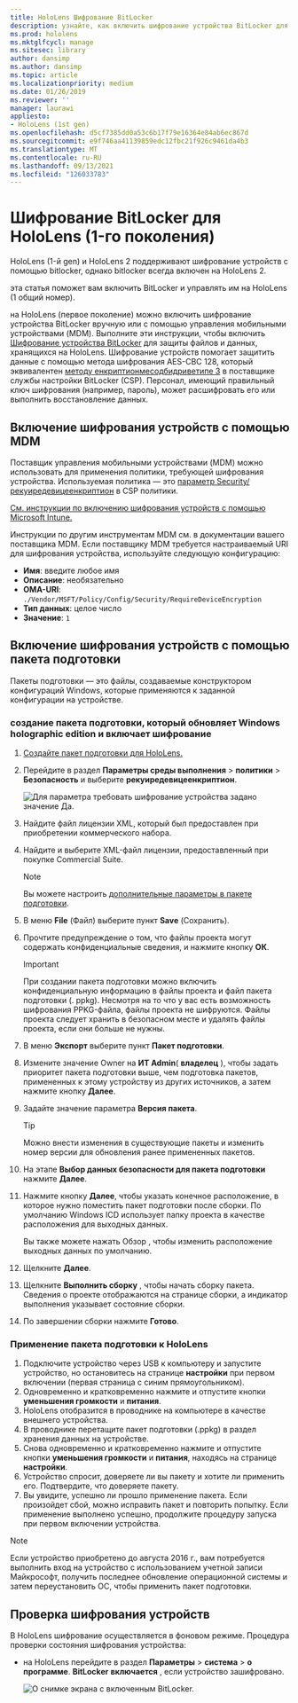 ```yaml
---
title: HoloLens Шифрование BitLocker
description: узнайте, как включить шифрование устройства BitLocker для защиты файлов, хранящихся на устройствах HoloLens mixed reality.
ms.prod: hololens
ms.mktglfcycl: manage
ms.sitesec: library
author: dansimp
ms.author: dansimp
ms.topic: article
ms.localizationpriority: medium
ms.date: 01/26/2019
ms.reviewer: ''
manager: laurawi
appliesto:
- HoloLens (1st gen)
ms.openlocfilehash: d5cf7385dd0a53c6b17f79e16364e84ab6ec867d
ms.sourcegitcommit: e9f746aa41139859edc12fbc21f926c9461da4b3
ms.translationtype: MT
ms.contentlocale: ru-RU
ms.lasthandoff: 09/13/2021
ms.locfileid: "126033783"
---
```

# <a name="hololens-1st-gen-bitlocker-encryption"></a>Шифрование BitLocker для HoloLens (1-го поколения)

HoloLens (1-й gen) и HoloLens 2 поддерживают шифрование устройств с помощью bitlocker, однако bitlocker всегда включен на HoloLens 2.

эта статья поможет вам включить BitLocker и управлять им на HoloLens (1 общий номер).

на HoloLens (первое поколение) можно включить шифрование устройства BitLocker вручную или с помощью управления мобильными устройствами (MDM). Выполните эти инструкции, чтобы включить [Шифрование устройства BitLocker](/windows/security/information-protection/bitlocker/bitlocker-device-encryption-overview-windows-10#bitlocker-device-encryption) для защиты файлов и данных, хранящихся на HoloLens. Шифрование устройств помогает защитить данные с помощью метода шифрования AES-CBC 128, который эквивалентен [методу енкриптионмесодбидриветипе 3](/windows/client-management/mdm/bitlocker-csp#encryptionmethodbydrivetype) в поставщике службы настройки BitLocker (CSP). Персонал, имеющий правильный ключ шифрования (например, пароль), может расшифровать его или выполнить восстановление данных.

## <a name="enable-device-encryption-using-mdm"></a>Включение шифрования устройств с помощью MDM

Поставщик управления мобильными устройствами (MDM) можно использовать для применения политики, требующей шифрования устройства. Используемая политика — это [параметр Security/рекуиредевицеенкриптион](/windows/client-management/mdm/policy-csp-security#security-requiredeviceencryption) в CSP политики.

[См. инструкции по включению шифрования устройств с помощью Microsoft Intune.](/intune/compliance-policy-create-windows#windows-holographic-for-business)

Инструкции по другим инструментам MDM см. в документации вашего поставщика MDM. Если поставщику MDM требуется настраиваемый URI для шифрования устройства, используйте следующую конфигурацию:

- **Имя**: введите любое имя
- **Описание**: необязательно
- **OMA-URI**: `./Vendor/MSFT/Policy/Config/Security/RequireDeviceEncryption`
- **Тип данных**: целое число
- **Значение**: `1`

## <a name="enable-device-encryption-using-a-provisioning-package"></a>Включение шифрования устройств с помощью пакета подготовки

Пакеты подготовки — это файлы, создаваемые конструктором конфигураций Windows, которые применяются к заданной конфигурации на устройстве. 

### <a name="create-a-provisioning-package-that-upgrades-the-windows-holographic-edition-and-enables-encryption"></a>создание пакета подготовки, который обновляет Windows holographic edition и включает шифрование

1. [Создайте пакет подготовки для HoloLens.](hololens-provisioning.md)
1. Перейдите в раздел **Параметры среды выполнения**  >  **политики**  >  **Безопасность** и выберите **рекуиредевицеенкриптион**.

    ![Для параметра требовать шифрование устройства задано значение Да.](images/device-encryption.png)

1. Найдите файл лицензии XML, который был предоставлен при приобретении коммерческого набора.

1. Найдите и выберите XML-файл лицензии, предоставленный при покупке Commercial Suite.
    > [!NOTE]
    > Вы можете настроить [дополнительные параметры в пакете подготовки](hololens-provisioning.md).

1. В меню **File** (Файл) выберите пункт **Save** (Сохранить). 

1. Прочтите предупреждение о том, что файлы проекта могут содержать конфиденциальные сведения, и нажмите кнопку **ОК**.

    > [!IMPORTANT]
    > При создании пакета подготовки можно включить конфиденциальную информацию в файлы проекта и файл пакета подготовки (. ppkg). Несмотря на то что у вас есть возможность шифрования PPKG-файла, файлы проекта не шифруются. Файлы проекта следует хранить в безопасном месте и удалять файлы проекта, если они больше не нужны.

1. В меню **Экспорт** выберите пункт **Пакет подготовки**.
1. Измените значение Owner на **ИТ Admin**( **владелец** ), чтобы задать приоритет пакета подготовки выше, чем подготовка пакетов, примененных к этому устройству из других источников, а затем нажмите кнопку **Далее**.
1. Задайте значение параметра **Версия пакета**.

    > [!TIP]
    > Можно внести изменения в существующие пакеты и изменить номер версии для обновления ранее примененных пакетов.

1. На этапе **Выбор данных безопасности для пакета подготовки** нажмите **Далее**.
1. Нажмите кнопку **Далее**, чтобы указать конечное расположение, в которое нужно поместить пакет подготовки после сборки. По умолчанию Windows ICD использует папку проекта в качестве расположения для выходных данных.

    Вы также можете нажать Обзор , чтобы изменить расположение выходных данных по умолчанию.

1. Щелкните **Далее**.
1. Щелкните **Выполнить сборку** , чтобы начать сборку пакета. Сведения о проекте отображаются на странице сборки, а индикатор выполнения указывает состояние сборки.
1. По завершении сборки нажмите **Готово**.

### <a name="apply-the-provisioning-package-to-hololens"></a>Применение пакета подготовки к HoloLens

1. Подключите устройство через USB к компьютеру и запустите устройство, но остановитесь на странице **настройки** при первом включении (первая страница с синим прямоугольником).
1. Одновременно и кратковременно нажмите и отпустите кнопки **уменьшения громкости** и **питания**.
1. HoloLens отобразится в проводнике на компьютере в качестве внешнего устройства.
1. В проводнике перетащите пакет подготовки (.ppkg) в раздел хранения данных на устройстве.
1. Снова одновременно и кратковременно нажмите и отпустите кнопки **уменьшения громкости** и **питания**, находясь на странице **настройки**.
1. Устройство спросит, доверяете ли вы пакету и хотите ли применить его. Подтвердите, что доверяете пакету.
1. Вы увидите, успешно ли прошло применение пакета. Если произойдет сбой, можно исправить пакет и повторить попытку. Если применение выполнено успешно, продолжите процедуру запуска при первом включении устройства.

> [!NOTE]
> Если устройство приобретено до августа 2016 г., вам потребуется выполнить вход на устройство с использованием учетной записи Майкрософт, получить последнее обновление операционной системы и затем переустановить ОС, чтобы применить пакет подготовки.

## <a name="verify-device-encryption"></a>Проверка шифрования устройств

В HoloLens шифрование осуществляется в фоновом режиме. Процедура проверки состояния шифрования устройства:

- на HoloLens перейдите в раздел **Параметры**  >  **система**  >  **о программе**. **BitLocker** **включается** , если устройство зашифровано. 

    ![О снимке экрана с включенным BitLocker.](images/about-encryption.png)

